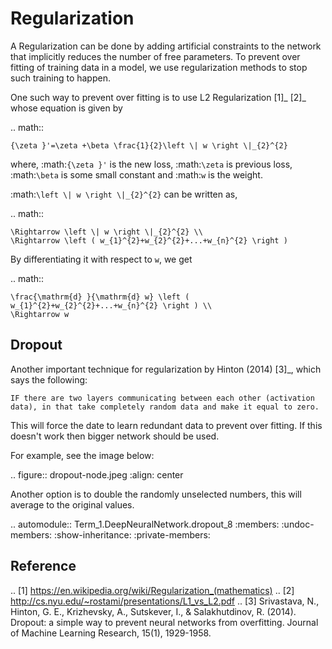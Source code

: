 Regularization
==============

A Regularization can be done by adding artificial constraints to the network that implicitly reduces the number of free parameters. To prevent over fitting of training data in a model, we use regularization methods to stop such training to happen.

One such way to prevent over fitting is to use L2 Regularization [1]_ [2]_ whose equation is given by

.. math::

    {\zeta }'=\zeta +\beta \frac{1}{2}\left \| w \right \|_{2}^{2}

where, :math:`{\zeta }'` is the new loss, :math:`\zeta` is previous loss, :math:`\beta` is some small constant and :math:`w` is the weight.

:math:`\left \| w \right \|_{2}^{2}` can be written as,

.. math::

    \Rightarrow \left \| w \right \|_{2}^{2} \\
    \Rightarrow \left ( w_{1}^{2}+w_{2}^{2}+...+w_{n}^{2} \right )

By differentiating it with respect to ``w``, we get

.. math::

    \frac{\mathrm{d} }{\mathrm{d} w} \left ( w_{1}^{2}+w_{2}^{2}+...+w_{n}^{2} \right ) \\
    \Rightarrow w

Dropout
-------

Another important technique for regularization by Hinton (2014) [3]_, which says the following:

``IF there are two layers communicating between each other (activation data), in that take completely random data and make it equal to zero.``

This will force the date to learn redundant data to prevent over fitting. If this doesn't work then bigger network should be used.

For example, see the image below:

.. figure:: dropout-node.jpeg
   :align: center

Another option is to double the randomly unselected numbers, this will average to the original values.

.. automodule:: Term_1.DeepNeuralNetwork.dropout_8
   :members:
   :undoc-members:
   :show-inheritance:
   :private-members:

Reference
---------

.. [1] https://en.wikipedia.org/wiki/Regularization_(mathematics)
.. [2] http://cs.nyu.edu/~rostami/presentations/L1_vs_L2.pdf
.. [3] Srivastava, N., Hinton, G. E., Krizhevsky, A., Sutskever, I., & Salakhutdinov, R. (2014). Dropout: a simple way to prevent neural networks from overfitting. Journal of Machine Learning Research, 15(1), 1929-1958.
